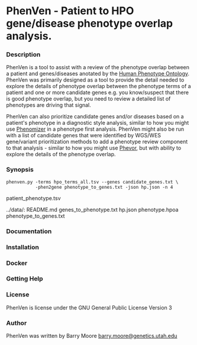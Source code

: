 # PhenVen - Patient to HPO gene/disease phenotype overlap analysis.

### Description

PhenVen is a tool to assist with a review of the phenotype overlap
between a patient and genes/diseases anotated by the [Human Phenotype Ontology](https://hpo.jax.org/app/).  PhenVen was primarily 
designed as a tool to provide the detail needed to explore the details of phenotype 
overlap between the phenotype terms of a patient and one or more 
candidate genes e.g. you know/suspect that there is good phenotype overlap, but you
need to review a detailed list of phenotypes are driving that signal.

PhenVen can also 
prioritize candidate genes and/or diseases based on a patient's
phenotype in a diagnostic style analysis, similar to how you might use
[Phenomizer](https://pubmed.ncbi.nlm.nih.gov/19800049/) in a phenotype first
analysis.  PhenVen might also be run with a list of candidate genes 
that were identified by WGS/WES gene/variant prioritization methods 
to add a phenotype review component to that analysis - similar to how you 
might use [Phevor](https://pubmed.ncbi.nlm.nih.gov/24702956/), but with ability to explore the details of the phenotype overlap.

### Synopsis

```
phenven.py -terms hpo_terms_all.tsv --genes candidate_genes.txt \
           -phen2gene phenotype_to_genes.txt -json hp.json -n 4
```


patient_phenotype.tsv

../data/:
README.md
genes_to_phenotype.txt
hp.json
phenotype.hpoa
phenotype_to_genes.txt

### Documentation


### Installation


### Docker


### Getting Help


### License

PhenVen is license under the GNU General Public License Version 3

### Author

PhenVen was written by Barry Moore barry.moore@genetics.utah.edu
